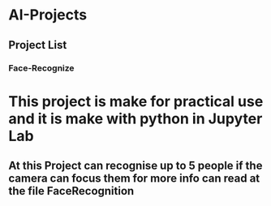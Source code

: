 # AI-Projects
## Project List
### Face-Recognize
# This project is make for practical use and it is make with python in Jupyter Lab 
## At this Project can recognise up to 5 people if the camera can focus them for more info can read at the file FaceRecognition 